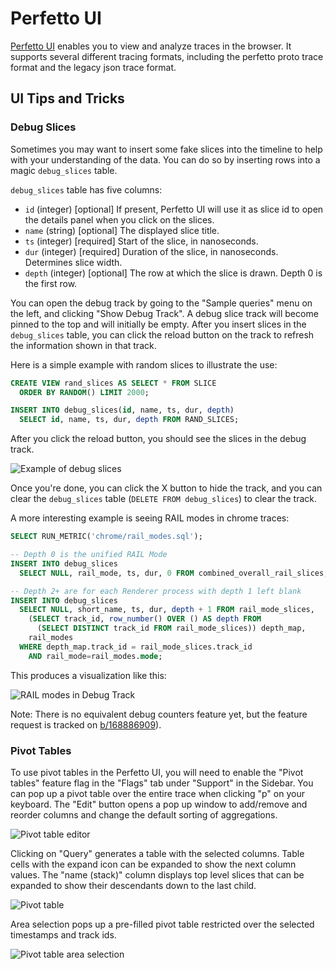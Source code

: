 # Perfetto UI

[Perfetto UI](https://ui.perfetto.dev) enables you to view and analyze traces in
the browser. It supports several different tracing formats, including the
perfetto proto trace format and the legacy json trace format.

## UI Tips and Tricks

### Debug Slices

Sometimes you may want to insert some fake slices into the timeline to help
with your understanding of the data. You can do so by inserting rows into a
magic `debug_slices` table.

`debug_slices` table has five columns:

* `id` (integer) [optional] If present, Perfetto UI will use it as slice id to
  open the details panel when you click on the slices.
* `name` (string) [optional] The displayed slice title.
* `ts` (integer) [required] Start of the slice, in nanoseconds.
* `dur` (integer) [required] Duration of the slice, in nanoseconds. Determines
  slice width.
* `depth` (integer) [optional] The row at which the slice is drawn. Depth 0 is
  the first row.

You can open the debug track by going to the "Sample queries" menu on the
left, and clicking "Show Debug Track". A debug slice track will become pinned to
the top and will initially be empty. After you insert slices in the
`debug_slices` table, you can click the reload button on the track to refresh
the information shown in that track.

Here is a simple example with random slices to illustrate the use:

```sql
CREATE VIEW rand_slices AS SELECT * FROM SLICE
  ORDER BY RANDOM() LIMIT 2000;

INSERT INTO debug_slices(id, name, ts, dur, depth)
  SELECT id, name, ts, dur, depth FROM RAND_SLICES;
```

After you click the reload button, you should see the slices in the debug track.

![Example of debug slices](/docs/images/debug-slices-random.png)

Once you're done, you can click the X button to hide the track, and you can
clear the `debug_slices` table (`DELETE FROM debug_slices`) to clear the track.

A more interesting example is seeing RAIL modes in chrome traces:

```sql
SELECT RUN_METRIC('chrome/rail_modes.sql');

-- Depth 0 is the unified RAIL Mode
INSERT INTO debug_slices
  SELECT NULL, rail_mode, ts, dur, 0 FROM combined_overall_rail_slices;

-- Depth 2+ are for each Renderer process with depth 1 left blank
INSERT INTO debug_slices
  SELECT NULL, short_name, ts, dur, depth + 1 FROM rail_mode_slices,
    (SELECT track_id, row_number() OVER () AS depth FROM
      (SELECT DISTINCT track_id FROM rail_mode_slices)) depth_map,
    rail_modes
  WHERE depth_map.track_id = rail_mode_slices.track_id
    AND rail_mode=rail_modes.mode;
```

This produces a visualization like this:

![RAIL modes in Debug Track](/docs/images/rail-mode-debug-slices.png)

Note: There is no equivalent debug counters feature yet, but the feature request
is tracked on [b/168886909](http://b/168886909)).

### Pivot Tables

To use pivot tables in the Perfetto UI, you will need to enable the
"Pivot tables" feature flag in the "Flags" tab under "Support" in the Sidebar.
You can pop up a pivot table over the entire trace when clicking "p" on your
keyboard. The "Edit" button opens a pop up window to add/remove and reorder
columns and change the default sorting of aggregations.

![Pivot table editor](/docs/images/pivot-tables/pivot-table-editor.png)

Clicking on "Query" generates a table with the selected columns.
Table cells with the expand icon can be expanded to show the next column values.
The "name (stack)" column displays top level slices that can be expanded to show
their descendants down to the last child.

![Pivot table](/docs/images/pivot-tables/pivot-table.png)

Area selection pops up a pre-filled pivot table restricted over the selected
timestamps and track ids.

![Pivot table area selection](/docs/images/pivot-tables/pivot-table-area-selection.png)
